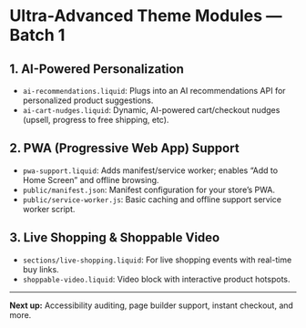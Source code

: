# Ultra-Advanced Theme Modules — Batch 1

## 1. AI-Powered Personalization
- `ai-recommendations.liquid`: Plugs into an AI recommendations API for personalized product suggestions.
- `ai-cart-nudges.liquid`: Dynamic, AI-powered cart/checkout nudges (upsell, progress to free shipping, etc).

## 2. PWA (Progressive Web App) Support
- `pwa-support.liquid`: Adds manifest/service worker; enables “Add to Home Screen” and offline browsing.
- `public/manifest.json`: Manifest configuration for your store’s PWA.
- `public/service-worker.js`: Basic caching and offline support service worker script.

## 3. Live Shopping & Shoppable Video
- `sections/live-shopping.liquid`: For live shopping events with real-time buy links.
- `shoppable-video.liquid`: Video block with interactive product hotspots.

---

**Next up:** Accessibility auditing, page builder support, instant checkout, and more.
